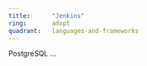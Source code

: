 ```yaml
---
title:      "Jenkins"
ring:       adopt
quadrant:   languages-and-frameworks
---
```


PostgreSQL ...